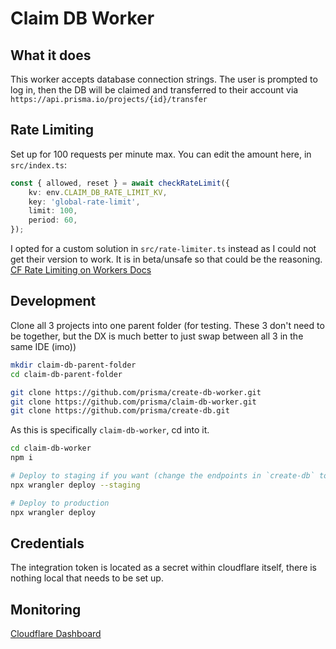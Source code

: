 # Claim DB Worker

## What it does

This worker accepts database connection strings. The user is prompted to log in, then the DB will be claimed and transferred to their account via `https://api.prisma.io/projects/{id}/transfer`

## Rate Limiting

Set up for 100 requests per minute max. You can edit the amount here, in `src/index.ts`:

```typescript
const { allowed, reset } = await checkRateLimit({
	kv: env.CLAIM_DB_RATE_LIMIT_KV,
	key: 'global-rate-limit',
	limit: 100,
	period: 60,
});
```

I opted for a custom solution in `src/rate-limiter.ts` instead as I could not get their version to work. It is in beta/unsafe so that could be the reasoning. [CF Rate Limiting on Workers Docs](https://developers.cloudflare.com/workers/runtime-apis/bindings/rate-limit/)

## Development

Clone all 3 projects into one parent folder (for testing. These 3 don't need to be together, but the DX is much better to just swap between all 3 in the same IDE (imo))

```bash
mkdir claim-db-parent-folder
cd claim-db-parent-folder
```

```bash
git clone https://github.com/prisma/create-db-worker.git
git clone https://github.com/prisma/claim-db-worker.git
git clone https://github.com/prisma/create-db.git
```

As this is specifically `claim-db-worker`, cd into it.

```bash
cd claim-db-worker
npm i
```

```bash
# Deploy to staging if you want (change the endpoints in `create-db` to use the staging URL)
npx wrangler deploy --staging

# Deploy to production
npx wrangler deploy
```

## Credentials

The integration token is located as a secret within cloudflare itself, there is nothing local that needs to be set up.

## Monitoring

[Cloudflare Dashboard](https://dash.cloudflare.com/0ef7f922ce028e16c1a44d98c86511b0/workers/services/view/claim-db-worker/production/metrics)
